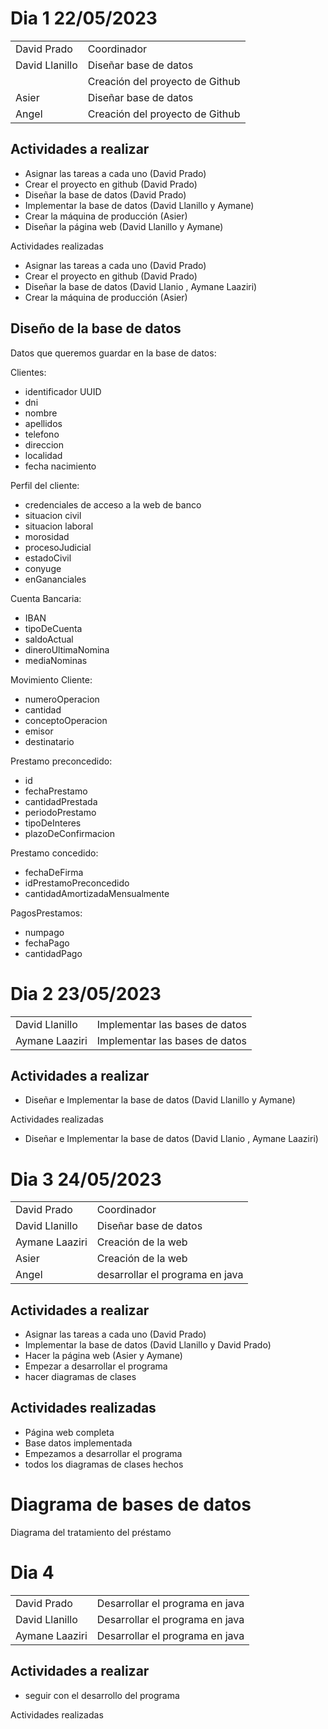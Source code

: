 # Dia 1                                   22/05/2023


<table>
  <tr>
   <td>David Prado 
   </td>
   <td>Coordinador
   </td>
  </tr>
  <tr>
   <td>David Llanillo
   </td>
   <td>Diseñar base de datos
   </td>
  </tr>
  <tr>
   <td>
   </td>
   <td>Creación del proyecto de Github
   </td>
  </tr>
  <tr>
   <td>Asier 
   </td>
   <td>Diseñar base de datos
   </td>
  </tr>
  <tr>
   <td>Angel
   </td>
   <td>Creación del proyecto de Github
   </td>
  </tr>
</table>



## Actividades a realizar 



* Asignar las tareas a cada uno (David Prado)
* Crear el proyecto en github (David Prado)
* Diseñar la base de datos (David Prado)
* Implementar la base de datos (David Llanillo y Aymane)
* Crear la máquina de producción (Asier)
* Diseñar la página web  (David Llanillo y Aymane)

Actividades realizadas



* Asignar las tareas a cada uno (David Prado)
* Crear el proyecto en github (David Prado)
* Diseñar la base de datos (David Llanio , Aymane Laaziri)
* Crear la máquina de producción (Asier)


## Diseño de la base de datos

Datos que queremos guardar en la base de datos:

Clientes:



* identificador UUID
* dni
* nombre
* apellidos
* telefono
* direccion
* localidad
* fecha nacimiento

Perfil del cliente:



* credenciales de acceso a la web de banco
* situacion civil
* situacion laboral
* morosidad
* procesoJudicial
* estadoCivil
* conyuge
* enGananciales

Cuenta Bancaria:



* IBAN
* tipoDeCuenta
* saldoActual
* dineroUltimaNomina
* mediaNominas

Movimiento Cliente:



* numeroOperacion
* cantidad
* conceptoOperacion
* emisor
* destinatario

Prestamo preconcedido:



* id
* fechaPrestamo
* cantidadPrestada
* periodoPrestamo
* tipoDeInteres
* plazoDeConfirmacion

Prestamo concedido:



* fechaDeFirma
* idPrestamoPreconcedido
* cantidadAmortizadaMensualmente

PagosPrestamos:



* numpago
* fechaPago
* cantidadPago


# Dia 2                                   23/05/2023


<table>
  <tr>
   <td>David Llanillo
   </td>
   <td>Implementar las bases de datos
   </td>
  </tr>
  <tr>
   <td>Aymane Laaziri
   </td>
   <td>Implementar las bases de datos
   </td>
  </tr>
</table>



## Actividades a realizar 



* Diseñar e Implementar la base de datos (David Llanillo y Aymane)

Actividades realizadas



* Diseñar e Implementar la base de datos (David Llanio , Aymane Laaziri)


# Dia 3	                               24/05/2023


<table>
  <tr>
   <td>David Prado 
   </td>
   <td>Coordinador
   </td>
  </tr>
  <tr>
   <td>David Llanillo
   </td>
   <td>Diseñar base de datos
   </td>
  </tr>
  <tr>
   <td>Aymane Laaziri
   </td>
   <td>Creación de la web
   </td>
  </tr>
  <tr>
   <td>Asier 
   </td>
   <td>Creación de la web
   </td>
  </tr>
  <tr>
   <td>Angel
   </td>
   <td>desarrollar el programa en java
   </td>
  </tr>
</table>



## Actividades a realizar 



* Asignar las tareas a cada uno (David Prado)
* Implementar la base de datos (David Llanillo y David Prado)
* Hacer la página web (Asier y Aymane)
* Empezar a desarrollar el programa
* hacer diagramas de clases


## Actividades realizadas



* Página web completa
* Base datos implementada
* Empezamos a desarrollar el programa
* todos los diagramas de clases hechos


# Diagrama de bases de datos


Diagrama del tratamiento del préstamo

# Dia 4 


<table>
  <tr>
   <td>David Prado
   </td>
   <td>Desarrollar el programa en java
   </td>
  </tr>
  <tr>
   <td>David Llanillo
   </td>
   <td>Desarrollar el programa en java
   </td>
  </tr>
  <tr>
   <td>Aymane Laaziri
   </td>
   <td>Desarrollar el programa en java
   </td>
  </tr>
</table>



## Actividades a realizar


* seguir con el desarrollo del programa

Actividades realizadas
